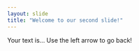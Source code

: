 ```yaml
---
layout: slide
title: "Welcome to our second slide!"
---
```

Your text is...
Use the left arrow to go back!
